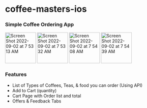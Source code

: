 # coffee-masters-ios

### Simple Coffee Ordering App
<img width="100" alt="Screen Shot 2022-09-02 at 7 53 13 AM" src="https://user-images.githubusercontent.com/13388651/188178546-5db36004-4883-4789-b3a7-44eb8d0374f7.png"> <img width="100" alt="Screen Shot 2022-09-02 at 7 53 32 AM" src="https://user-images.githubusercontent.com/13388651/188178558-a21c06b4-1620-42b5-9632-220d14ae230f.png"> <img width="100" alt="Screen Shot 2022-09-02 at 7 54 08 AM" src="https://user-images.githubusercontent.com/13388651/188178569-6f43feb2-451c-4890-af49-092a6d51e281.png"> <img width="100" alt="Screen Shot 2022-09-02 at 7 54 39 AM" src="https://user-images.githubusercontent.com/13388651/188178579-808a694a-9010-4593-963f-261e8dbfdf3c.png">

### Features
- List of Types of Coffees, Teas, & food you can order (Using API)
- Add to Cart (quantity)
- Cart Page with Order list and total
- Offers & Feedback Tabs
